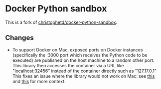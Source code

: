 # Docker Python sandbox

This is a fork of [christophetd/docker-python-sandbox](https://github.com/christophetd/docker-python-sandbox).

## Changes
- To support Docker on Mac, exposed ports on Docker instances (specifically the :3000 port which receives the Python code to be executed) are published on the host machine to a random other port. This library then accesses the container via a URL like "localhost:32456" instead of the container directly such as "127.17.0.1" This fixes an issue where the library would not work on Mac: see [this](https://github.com/christophetd/docker-python-sandbox/issues/14) and [this](https://stackoverflow.com/questions/45390579/docker-for-mac-cant-curl-my-container) for more context.